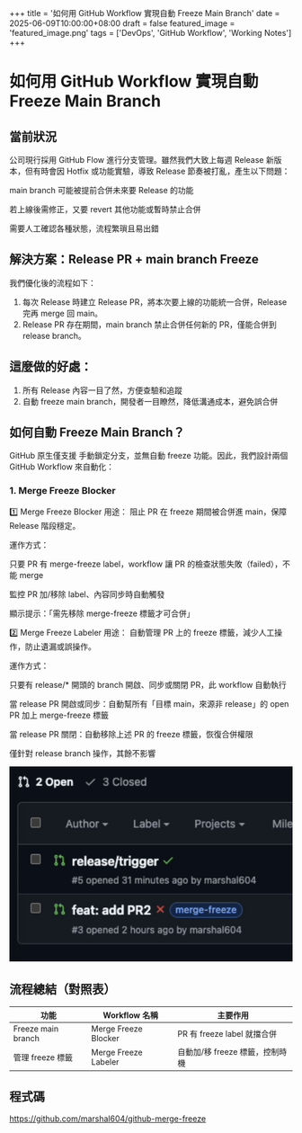 +++
title = '如何用 GitHub Workflow 實現自動 Freeze Main Branch'
date = 2025-06-09T10:00:00+08:00
draft = false
featured_image = 'featured_image.png'
tags = ['DevOps', 'GitHub Workflow', 'Working Notes']
+++

# 如何用 GitHub Workflow 實現自動 Freeze Main Branch

## 當前狀況

公司現行採用 GitHub Flow 進行分支管理。雖然我們大致上每週 Release 新版本，但有時會因 Hotfix 或功能實驗，導致 Release 節奏被打亂，產生以下問題：

main branch 可能被提前合併未來要 Release 的功能

若上線後需修正，又要 revert 其他功能或暫時禁止合併

需要人工確認各種狀態，流程繁瑣且易出錯

## 解決方案：Release PR + main branch Freeze

我們優化後的流程如下：

1. 每次 Release 時建立 Release PR，將本次要上線的功能統一合併，Release 完再 merge 回 main。
2. Release PR 存在期間，main branch 禁止合併任何新的 PR，僅能合併到 release branch。

## 這麼做的好處：

1. 所有 Release 內容一目了然，方便查驗和追蹤
2. 自動 freeze main branch，開發者一目瞭然，降低溝通成本，避免誤合併

## 如何自動 Freeze Main Branch？

GitHub 原生僅支援 手動鎖定分支，並無自動 freeze 功能。因此，我們設計兩個 GitHub Workflow 來自動化：

### 1. Merge Freeze Blocker

1️⃣ Merge Freeze Blocker
用途：
阻止 PR 在 freeze 期間被合併進 main，保障 Release 階段穩定。

運作方式：

只要 PR 有 merge-freeze label，workflow 讓 PR 的檢查狀態失敗（failed），不能 merge

監控 PR 加/移除 label、內容同步時自動觸發

顯示提示：「需先移除 merge-freeze 標籤才可合併」

2️⃣ Merge Freeze Labeler
用途：
自動管理 PR 上的 freeze 標籤，減少人工操作，防止遺漏或誤操作。

運作方式：

只要有 release/\* 開頭的 branch 開啟、同步或關閉 PR，此 workflow 自動執行

當 release PR 開啟或同步：自動幫所有「目標 main，來源非 release」的 open PR 加上 merge-freeze 標籤

當 release PR 關閉：自動移除上述 PR 的 freeze 標籤，恢復合併權限

僅針對 release branch 操作，其餘不影響

![完成 Demo 圖](./demo.png)

## 流程總結（對照表）

| 功能               | Workflow 名稱        | 主要作用                        |
| ------------------ | -------------------- | ------------------------------- |
| Freeze main branch | Merge Freeze Blocker | PR 有 freeze label 就擋合併     |
| 管理 freeze 標籤   | Merge Freeze Labeler | 自動加/移 freeze 標籤，控制時機 |

## 程式碼

https://github.com/marshal604/github-merge-freeze
